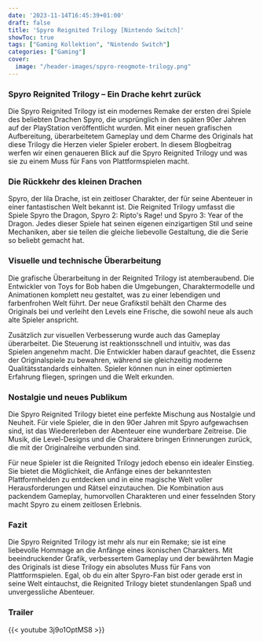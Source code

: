 ```yaml
---
date: '2023-11-14T16:45:39+01:00'
draft: false
title: 'Spyro Reignited Trilogy [Nintendo Switch]'
showToc: true
tags: ["Gaming Kollektion", "Nintendo Switch"]
categories: ["Gaming"]
cover:
  image: "/header-images/spyro-reogmote-trilogy.png"
---
```


### Spyro Reignited Trilogy – Ein Drache kehrt zurück
Die Spyro Reignited Trilogy ist ein modernes Remake der ersten drei Spiele des beliebten Drachen Spyro, die ursprünglich in den späten 90er Jahren auf der PlayStation veröffentlicht wurden. Mit einer neuen grafischen Aufbereitung, überarbeitetem Gameplay und dem Charme des Originals hat diese Trilogy die Herzen vieler Spieler erobert. In diesem Blogbeitrag werfen wir einen genaueren Blick auf die Spyro Reignited Trilogy und was sie zu einem Muss für Fans von Plattformspielen macht.

### Die Rückkehr des kleinen Drachen
Spyro, der lila Drache, ist ein zeitloser Charakter, der für seine Abenteuer in einer fantastischen Welt bekannt ist. Die Reignited Trilogy umfasst die Spiele Spyro the Dragon, Spyro 2: Ripto's Rage! und Spyro 3: Year of the Dragon. Jedes dieser Spiele hat seinen eigenen einzigartigen Stil und seine Mechaniken, aber sie teilen die gleiche liebevolle Gestaltung, die die Serie so beliebt gemacht hat.

### Visuelle und technische Überarbeitung
Die grafische Überarbeitung in der Reignited Trilogy ist atemberaubend. Die Entwickler von Toys for Bob haben die Umgebungen, Charaktermodelle und Animationen komplett neu gestaltet, was zu einer lebendigen und farbenfrohen Welt führt. Der neue Grafikstil behält den Charme des Originals bei und verleiht den Levels eine Frische, die sowohl neue als auch alte Spieler anspricht.

Zusätzlich zur visuellen Verbesserung wurde auch das Gameplay überarbeitet. Die Steuerung ist reaktionsschnell und intuitiv, was das Spielen angenehm macht. Die Entwickler haben darauf geachtet, die Essenz der Originalspiele zu bewahren, während sie gleichzeitig moderne Qualitätsstandards einhalten. Spieler können nun in einer optimierten Erfahrung fliegen, springen und die Welt erkunden.

### Nostalgie und neues Publikum
Die Spyro Reignited Trilogy bietet eine perfekte Mischung aus Nostalgie und Neuheit. Für viele Spieler, die in den 90er Jahren mit Spyro aufgewachsen sind, ist das Wiedererleben der Abenteuer eine wunderbare Zeitreise. Die Musik, die Level-Designs und die Charaktere bringen Erinnerungen zurück, die mit der Originalreihe verbunden sind.

Für neue Spieler ist die Reignited Trilogy jedoch ebenso ein idealer Einstieg. Sie bietet die Möglichkeit, die Anfänge eines der bekanntesten Plattformhelden zu entdecken und in eine magische Welt voller Herausforderungen und Rätsel einzutauchen. Die Kombination aus packendem Gameplay, humorvollen Charakteren und einer fesselnden Story macht Spyro zu einem zeitlosen Erlebnis.

### Fazit
Die Spyro Reignited Trilogy ist mehr als nur ein Remake; sie ist eine liebevolle Hommage an die Anfänge eines ikonischen Charakters. Mit beeindruckender Grafik, verbessertem Gameplay und der bewährten Magie des Originals ist diese Trilogy ein absolutes Muss für Fans von Plattformspielen. Egal, ob du ein alter Spyro-Fan bist oder gerade erst in seine Welt eintauchst, die Reignited Trilogy bietet stundenlangen Spaß und unvergessliche Abenteuer.

### Trailer
{{< youtube 3j9o1OptMS8 >}}